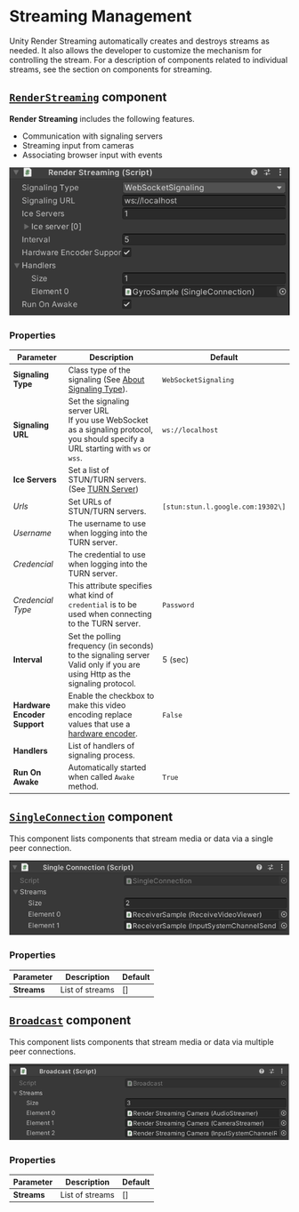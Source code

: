 # Streaming Management

Unity Render Streaming automatically creates and destroys streams as needed. It also allows the developer to customize the mechanism for controlling the stream. For a description of components related to individual streams, see the section on components for streaming.

## [`RenderStreaming`](../api/Unity.RenderStreaming.RenderStreaming.html) component

**Render Streaming** includes the following features.

- Communication with signaling servers
- Streaming input from cameras 
- Associating browser input with events

![Render Streaming Inspector](images/renderstreaming_inspector.png)

### Properties

| Parameter | Description | Default |
| --------- | ----------- | ------- |
| **Signaling Type** | Class type of the signaling (See [About Signaling Type](signaling-type.md)). | `WebSocketSignaling` |
| **Signaling URL** | Set the signaling server URL <br>If you use WebSocket as a signaling protocol, you should specify a URL starting with `ws` or `wss`. | `ws://localhost` |
| **Ice Servers** | Set a list of STUN/TURN servers. (See [TURN Server](turnserver.md)) | |
| *Urls* | Set URLs of STUN/TURN servers. | `[stun:stun.l.google.com:19302\]` |
| *Username* | The username to use when logging into the TURN server. | |
| *Credencial* | The credential to use when logging into the TURN server. | |
| *Credencial Type* | This attribute specifies what kind of `credential` is to be used when connecting to the TURN server. | `Password` |
| **Interval** | Set the polling frequency (in seconds) to the signaling server <br>Valid only if you are using Http as the signaling protocol. | 5 (sec) |
| **Hardware Encoder Support** | Enable the checkbox to make this video encoding replace values that use a [hardware encoder](index.md#hardware-encoder). | `False` |
| **Handlers** | List of handlers of signaling process. | |
| **Run On Awake** | Automatically started when called `Awake` method. | `True` |

## [`SingleConnection`](../api/Unity.RenderStreaming.SingleConnection.html) component

This component lists components that stream media or data via a single peer connection.

![Single Connection inspector](images/singleconnection_inspector.png)

### Properties

| Parameter | Description | Default |
| --------- | ----------- | ------- |
| **Streams** | List of streams | [] |

## [`Broadcast`](../api/Unity.RenderStreaming.SingleConnection.html) component

This component lists components that stream media or data via multiple peer connections.

![Broadcast inspector](images/broadcast_inspector.png)

### Properties

| Parameter | Description | Default |
| --------- | ----------- | ------- |
| **Streams** | List of streams | [] |
